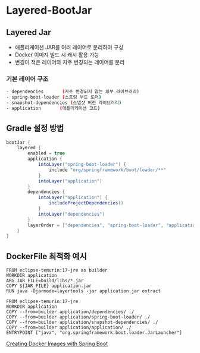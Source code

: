 # Layered-BootJar

## Layered Jar
- 애플리케이션 JAR를 여러 레이어로 분리하여 구성
- Docker 이미지 빌드 시 캐시 활용 가능
- 변경이 적은 레이어와 자주 변경되는 레이어를 분리


### 기본 레이어 구조

```Bash
- dependencies       (자주 변경되지 않는 외부 라이브러리)
- spring-boot-loader (스프링 부트 로더)
- snapshot-dependencies (스냅샷 버전 라이브러리)
- application       (애플리케이션 코드)
```

## Gradle 설정 방법
```gradle
bootJar {
    layered {
        enabled = true
        application {
            intoLayer("spring-boot-loader") {
                include "org/springframework/boot/loader/**"
            }
            intoLayer("application")
        }
        dependencies {
            intoLayer("application") {
                includeProjectDependencies()
            }
            intoLayer("dependencies")
        }
        layerOrder = ["dependencies", "spring-boot-loader", "application"]
    }
}
```

## DockerFile 최적화 예시
```Docker
FROM eclipse-temurin:17-jre as builder
WORKDIR application
ARG JAR_FILE=build/libs/*.jar
COPY ${JAR_FILE} application.jar
RUN java -Djarmode=layertools -jar application.jar extract

FROM eclipse-temurin:17-jre
WORKDIR application
COPY --from=builder application/dependencies/ ./
COPY --from=builder application/spring-boot-loader/ ./
COPY --from=builder application/snapshot-dependencies/ ./
COPY --from=builder application/application/ ./
ENTRYPOINT ["java", "org.springframework.boot.loader.JarLauncher"]
```

<seealso>
    <category ref="official">
        <a href="https://www.baeldung.com/spring-boot-docker-images#layered-jars">Creating Docker Images with Spring Boot</a>
    </category>
</seealso>
